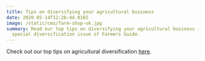 ```yaml
---
title: Tips on diversifying your agricultural business
date: 2020-05-14T12:26:44.010Z
image: /static/cms/farm-shop-uk.jpg
summary: Read our top tips on diversifying your agricultural business in the
  special diversification issue of Farmers Guide.
---
```

Check out our top tips on agricultural diversification [here](https://www.farmersguide.co.uk/2020/05/top-tips-for-diversifying-your-business/).